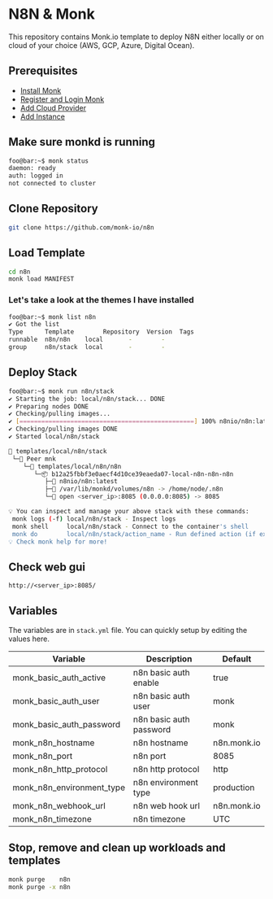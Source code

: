 # N8N & Monk

This repository contains Monk.io template to deploy N8N either locally or on cloud of your choice (AWS, GCP, Azure, Digital Ocean).

## Prerequisites

- [Install Monk](https://docs.monk.io/docs/get-monk)
- [Register and Login Monk](https://docs.monk.io/docs/acc-and-auth)
- [Add Cloud Provider](https://docs.monk.io/docs/cloud-provider)
- [Add Instance](https://docs.monk.io/docs/multi-cloud)

## Make sure monkd is running

```bash
foo@bar:~$ monk status
daemon: ready
auth: logged in
not connected to cluster
```

## Clone Repository

```bash
git clone https://github.com/monk-io/n8n
```

## Load Template

```bash
cd n8n
monk load MANIFEST
```

### Let's take a look at the themes I have installed

```bash
foo@bar:~$ monk list n8n
✔ Got the list
Type      Template        Repository  Version  Tags
runnable  n8n/n8n    local       -        -
group     n8n/stack  local       -        -
```

## Deploy Stack

```bash
foo@bar:~$ monk run n8n/stack
✔ Starting the job: local/n8n/stack... DONE
✔ Preparing nodes DONE
✔ Checking/pulling images...
✔ [================================================] 100% n8nio/n8n:latest mnk
✔ Checking/pulling images DONE
✔ Started local/n8n/stack

🔩 templates/local/n8n/stack
 └─🧊 Peer mnk
    └─🔩 templates/local/n8n/n8n
       └─📦 b12a25fbbf3e0aecf4d10ce39eaeda07-local-n8n-n8n-n8n
          ├─🧩 n8nio/n8n:latest
          ├─💾 /var/lib/monkd/volumes/n8n -> /home/node/.n8n
          └─🔌 open <server_ip>:8085 (0.0.0.0:8085) -> 8085

💡 You can inspect and manage your above stack with these commands:
 monk logs (-f) local/n8n/stack - Inspect logs
 monk shell     local/n8n/stack - Connect to the container's shell
 monk do        local/n8n/stack/action_name - Run defined action (if exists)
💡 Check monk help for more!
```

## Check web gui

`http://<server_ip>:8085/`

## Variables

The variables are in `stack.yml` file. You can quickly setup by editing the values here.

| Variable                      | Description                                | Default      |
|------------------------------ |------------------------------------------- |--------------|
| monk_basic_auth_active                    | n8n basic auth enable  | true         |
| monk_basic_auth_user                    | n8n basic auth user               | monk        |
| monk_basic_auth_password                    | n8n basic auth password       | monk         |
| monk_n8n_hostname                    | n8n hostname               | n8n.monk.io  |
| monk_n8n_port                    | n8n port                                 | 8085         |
| monk_n8n_http_protocol                    | n8n http protocol               | http                 |
| monk_n8n_environment_type                    | n8n environment type                 | production |
| monk_n8n_webhook_url                    | n8n web hook url              | n8n.monk.io   |
| monk_n8n_timezone                    | n8n timezone                |UTC |

## Stop, remove and clean up workloads and templates

```bash
monk purge    n8n
monk purge -x n8n
```
